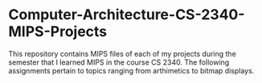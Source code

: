 # Computer-Architecture-CS-2340-MIPS-Projects
This repository contains MIPS files of each of my projects during the semester that I learned MIPS in the course CS 2340. The following assignments pertain to topics ranging from arthimetics to bitmap displays.
